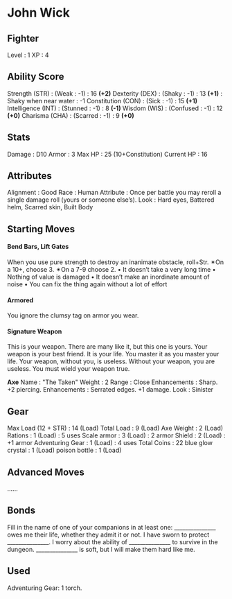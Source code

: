 # John Wick
## Fighter
Level  : 1
XP     : 4

## Ability Score
Strength     (STR) : (Weak     : -1) : 16 __(+2)__
Dexterity    (DEX) : (Shaky    : -1) : 13 __(+1)__	:	Shaky when near water	:	-1
Constitution (CON) : (Sick     : -1) : 15 __(+1)__
Intelligence (INT) : (Stunned  : -1) : 8  __(-1)__
Wisdom       (WIS) : (Confused : -1) : 12 __(+0)__ 
Charisma     (CHA) : (Scarred  : -1) : 9  __(+0)__

## Stats
Damage     : D10
Armor      : 3
Max HP     : 25  (10+Constitution)
Current HP : 16

## Attributes
Alignment   : Good
Race        : Human
Attribute   : Once per battle you may reroll a single damage roll (yours or someone else’s).
Look        : Hard eyes, Battered helm, Scarred skin, Built Body

## Starting Moves
#### Bend Bars, Lift Gates
When you use pure strength to destroy an inanimate obstacle, roll+Str. ✴On a 10+, choose 3. ✴On a 7-9 choose 2.
• It doesn’t take a very long time
• Nothing of value is damaged
• It doesn’t make an inordinate amount of noise
• You can fix the thing again without a lot of effort

#### Armored
You ignore the clumsy tag on armor you wear.

#### Signature Weapon
This is your weapon. There are many like it, but this one is yours. Your weapon is your best friend. It is your life. You master it as you master your life. Your weapon, without you, is useless. Without your weapon, you are useless. You must wield your weapon true.

__Axe__
Name         : "The Taken"
Weight       : 2
Range        : Close
Enhancements : Sharp. +2 piercing.
Enhancements : Serrated edges. +1 damage.
Look         : Sinister

## Gear
Max Load (12 + STR) : 14 (Load)
Total Load          : 9  (Load)
Axe Weight          : 2  (Load)
Rations             : 1  (Load) : 5 uses
Scale armor         : 3  (Load) : 2 armor
Shield              : 2  (Load) : +1 armor
Adventuring Gear    : 1  (Load) : 4 uses 
Total Coins         : 22
blue glow crystal   : 1  (Load)
poison bottle       : 1  (Load)


## Advanced Moves
......

## Bonds
Fill in the name of one of your companions in at least one:
_______________ owes me their life, whether they admit it or not.
I have sworn to protect _______________.
I worry about the ability of _______________ to survive in the dungeon.
_______________ is soft, but I will make them hard like me.

## Used
Adventuring Gear: 1 torch.
